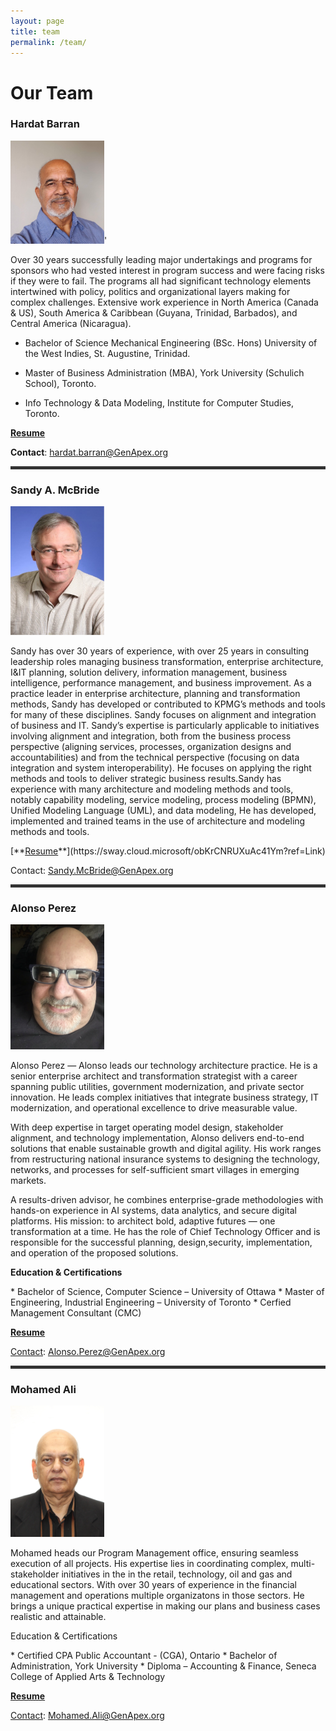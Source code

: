 ```yaml
---
layout: page
title: team
permalink: /team/
---
```


<H1>Our Team</H1>
<h3>Hardat Barran</h3> 
<img src='/assets/img/Hardat-Barran.svg' alt='Hardat Barran' width="150" class="team-member">'
<p>Over 30 years successfully leading major undertakings and programs for sponsors who had vested interest in program success and were facing risks if they were to fail. The programs all had significant technology elements intertwined with policy, politics and organizational layers making for complex challenges. Extensive work experience in North America (Canada & US), South America & Caribbean (Guyana, Trinidad, Barbados), and Central America (Nicaragua).</p>

  * Bachelor of Science Mechanical Engineering (BSc. Hons) University of the West Indies, St. Augustine, Trinidad. 

  * Master of Business Administration (MBA), York University (Schulich School), Toronto. 

  * Info Technology & Data Modeling, Institute for Computer Studies, Toronto.

[**<u>Resume</u>**](https://sway.cloud.microsoft/RfXIct9FBBoGyZEn?ref=Link)

<b>Contact</b>: <a href="mailto:hardat.barran@GenApex.org">hardat.barran@GenApex.org</a>

 <hr style="height: 5px; background-color: #333; border: none;">

<h3>Sandy A. McBride</h3>
<img src='/assets/img/Sandy-McBride.svg' alt='Sandy A. McBride' width="150" class="team-member">
<p>Sandy has over 30 years of experience, with over 25 years in consulting leadership roles managing business transformation, enterprise architecture, I&IT planning, solution delivery, information management, business intelligence, performance management, and business improvement.  As a practice leader in enterprise architecture, planning and transformation methods, Sandy has developed or contributed to KPMG’s methods and tools for many of these disciplines.  Sandy focuses on alignment and integration of business and IT. 
Sandy’s expertise is particularly applicable to initiatives involving alignment and integration, both from the business process perspective (aligning services, processes, organization designs and accountabilities) and from the technical perspective (focusing on data integration and system interoperability).  He focuses on applying the right methods and tools to deliver strategic business results.Sandy has experience with many architecture and modeling methods and tools, notably capability modeling, service modeling, process modeling (BPMN), Unified Modeling Language (UML), and data modeling, He has developed, implemented and trained teams in the use of architecture and modeling methods and tools.  </p>
[**<u>Resume</u>**](https://sway.cloud.microsoft/obKrCNRUXuAc41Ym?ref=Link)
<p>Contact: <a href="mailto:SAndy.McBride@GenApex.org">Sandy.McBride@GenApex.org</a></p>

<hr style="height: 5px; background-color: #333; border: none;">

<h3>Alonso Perez</h3>
<img src='/assets/img/Alonso-Perez.svg' alt='Alonso Perez' width="150" class="team-member">
<p>Alonso Perez — Alonso leads our technology architecture practice. He is a senior enterprise architect and transformation strategist with a career spanning public utilities, government modernization, and private sector innovation. He leads complex initiatives that integrate business strategy, IT modernization, and operational excellence to drive measurable value.</p>

<p>With deep expertise in target operating model design, stakeholder alignment, and technology implementation, Alonso delivers end-to-end solutions that enable sustainable growth and digital agility. His work ranges from restructuring national insurance systems to designing the technology, networks, and processes for self-sufficient smart villages in emerging markets.</p>

<p>A results-driven advisor, he combines enterprise-grade methodologies with hands-on experience in AI systems, data analytics, and secure digital platforms. His mission: to architect bold, adaptive futures — one transformation at a time.
He has the role of Chief Technology Officer and is responsible for the successful planning, design,security, implementation, and operation of the proposed solutions. </p>
<p> </p>
<p><b>Education & Certifications </b></p>
  * Bachelor of Science, Computer Science – University of Ottawa
  * Master of Engineering, Industrial Engineering – University of Toronto
  * Cerfied Management Consultant (CMC)

[**<u>Resume</u>**](https://sway.cloud.microsoft/KHaQiplkzq4MYLEP?ref=Link)
<p><u>Contact</u>: <a href="mailto:Alonso.Perez@GenApex.org">Alonso.Perez@GenApex.org</a></p>
 
<hr style="height: 5px; background-color: #333; border: none;">

<h3>Mohamed Ali</h3>
<img src='/assets/img/Mohamed-Ali.jpg' alt='Mohamed Ali' width="150" class="team-member">
<p>Mohamed heads our Program Management office, ensuring seamless execution of all projects. His expertise lies in coordinating complex, multi-stakeholder initiatives in the in the retail, technology, oil and gas and educational sectors. With over 30 years of experience in the financial management and operations multiple organizatons in those sectors. He brings a unique practical expertise in making our plans and business cases realistic and attainable.</p>

<p>Education & Certifications </p>
  * Certified CPA Public Accountant - (CGA), Ontario
  * Bachelor of Administration, York University
  * Diploma – Accounting & Finance, Seneca College of Applied Arts & Technology

[**<u>Resume</u>**](https://sway.cloud.microsoft/f4ATHE2IjNeP7iYL?ref=Link)

<p><u>Contact</u>:
<a href="mailto:Mohamed.Ali@GenApex.org">Mohamed.Ali@GenApex.org</a> </p>
